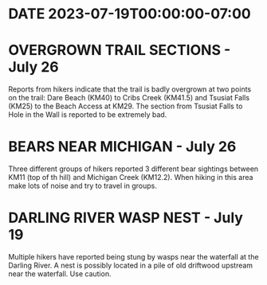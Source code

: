 # DATE 2023-07-19T00:00:00-07:00

# OVERGROWN TRAIL SECTIONS - July 26
Reports from hikers indicate that the trail is badly overgrown at two points on the trail: Dare Beach (KM40) to Cribs Creek (KM41.5) and Tsusiat Falls (KM25) to the Beach Access at KM29. The section from Tsusiat Falls to Hole in the Wall is reported to be extremely bad.

# BEARS NEAR MICHIGAN - July 26
Three different groups of hikers reported 3 different bear sightings between KM11 (top of th hill) and Michigan Creek (KM12.2). When hiking in this area make lots of noise and try to travel in groups.

# DARLING RIVER WASP NEST - July 19
Multiple hikers have reported being stung by wasps near the waterfall at the Darling River. A nest is possibly located in a pile of old driftwood upstream near the waterfall. Use caution.
